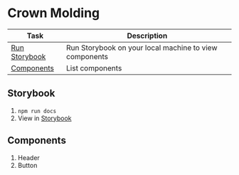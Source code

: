 # Crown Molding

| Task | Description |
| ----------- | ----------- |
| [Run Storybook](#Storybook) | Run Storybook on your local machine to view components |
| [Components](#Components) | List components |

## Storybook
1. `npm run docs`
2. View in [Storybook](http://localhost:9001)

## Components
1. Header
2. Button
